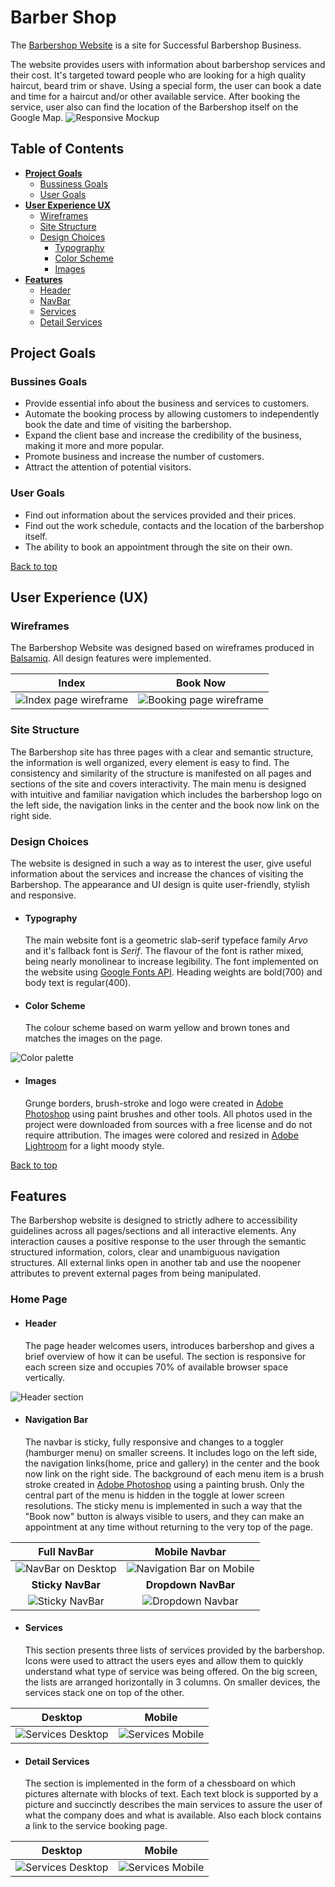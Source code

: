 # Barber Shop

The [Barbershop Website](https://flashdrag.github.io/barber-shop) is a site for Successful Barbershop Business.

The website provides users with information about barbershop services and their cost. It's targeted toward people who are looking for a high quality haircut, beard trim or shave. Using a special form, the user can book a date and time for a haircut and/or other available service. After booking the service, user also can find the location of the Barbershop itself on the Google Map.
![Responsive Mockup](documentation/supp-images/amiresponsive.png)

## Table of Contents

- [**Project Goals**](#project-goals)
  - [Bussiness Goals](#bussines-goals)
  - [User Goals](#user-goals)
- [**User Experience UX**](#user-experience-ux)
  - [Wireframes](#wireframes)
  - [Site Structure](#site-structure)
  - [Design Choices](#design-choices)
    - [Typography](#typography)
    - [Color Scheme](#color-scheme)
    - [Images](#images)
- [**Features**](#features)
  - [Header](#header)
  - [NavBar](#navigation-bar)
  - [Services](#services)
  - [Detail Services](#detail-services)

## Project Goals

### Bussines Goals

- Provide essential info about the business and services to customers.
- Automate the booking process by allowing customers to independently book the date and time of visiting the barbershop.
- Expand the client base and increase the credibility of the business, making it more and more popular.
- Promote business and increase the number of customers.
- Attract the attention of potential visitors.

### User Goals

- Find out information about the services provided and their prices.
- Find out the work schedule, contacts and the location of the barbershop itself.
- The ability to book an appointment through the site on their own.

[Back to top](#table-of-contents)

## User Experience (UX)

### Wireframes

The Barbershop Website was designed based on wireframes produced in [Balsamiq](https://balsamiq.com/). All design features were implemented.

| Index                                                                 | Book Now                                                                  |
| --------------------------------------------------------------------- | ------------------------------------------------------------------------- |
| ![Index page wireframe](documentation/wireframes/wireframe-index.png) | ![Booking page wireframe](documentation/wireframes/wireframe-booking.png) |

### Site Structure

The Barbershop site has three pages with a clear and semantic structure, the information is well organized, every element is easy to find. The consistency and similarity of the structure is manifested on all pages and sections of the site and covers interactivity. The main menu is designed with intuitive and familiar navigation which includes the barbershop logo on the left side, the navigation links in the center and the book now link on the right side.

### Design Choices

The website is designed in such a way as to interest the user, give useful information about the services and increase the chances of visiting the Barbershop. The appearance and UI design is quite user-friendly, stylish and responsive.

- #### Typography
  The main website font is a geometric slab-serif typeface family _Arvo_ and it's fallback font is _Serif_. The flavour of the font is rather mixed, being nearly monolinear to increase legibility.
  The font implemented on the website using [Google Fonts API](https://fonts.google.com). Heading weights are bold(700) and body text is regular(400).
- #### Color Scheme
  The colour scheme based on warm yellow and brown tones and matches the images on the page.

![Color palette](documentation/supp-images/palette.png)

- #### Images
  Grunge borders, brush-stroke and logo were created in [Adobe Photoshop](https://www.adobe.com/products/photoshop.html) using paint brushes and other tools.
  All photos used in the project were downloaded from sources with a free license and do not require attribution. The images were colored and resized in [Adobe Lightroom](https://www.adobe.com/products/photoshop-lightroom.html) for a light moody style.

[Back to top](#table-of-contents)

## Features

The Barbershop website is designed to strictly adhere to accessibility guidelines across all pages/sections and all interactive elements.
Any interaction causes a positive response to the user through the semantic structured information, colors, clear and unambiguous navigation structures.
All external links open in another tab and use the noopener attributes to prevent external pages from being manipulated.

### Home Page

- #### Header
  The page header welcomes users, introduces barbershop and gives a brief overview of how it can be useful. The section is responsive for each screen size and occupies 70% of available browser space vertically.

![Header section](documentation/features/header.png)

- #### Navigation Bar
  The navbar is sticky, fully responsive and changes to a toggler (hamburger menu) on smaller screens. It includes logo on the left side, the navigation links(home, price and gallery) in the center and the book now link on the right side. The background of each menu item is a brush stroke created in [Adobe Photoshop](https://www.adobe.com/products/photoshop.html) using a painting brush.
  Only the central part of the menu is hidden in the toggle at lower screen resolutions. The sticky menu is implemented in such a way that the "Book now" button is always visible to users, and they can make an appointment at any time without returning to the very top of the page.

|                       **Full NavBar**                        |                           **Mobile Navbar**                           |
| :----------------------------------------------------------: | :-------------------------------------------------------------------: |
| ![NavBar on Desktop](documentation/features/full-navbar.png) | ![Navigation Bar on Mobile](documentation/features/mobile-navbar.png) |
|                      **Sticky NavBar**                       |                          **Dropdown NavBar**                          |
|  ![Sticky NavBar](documentation/features/sticky-navbar.png)  |    ![Dropdown Navbar](documentation/features/dropdown-navbar.png)     |

- #### Services
  This section presents three lists of services provided by the barbershop. Icons were used to attract the users eyes and allow them to quickly understand what type of service was being offered. On the big screen, the lists are arranged horizontally in 3 columns. On smaller devices, the services stack one on top of the other.

Desktop|Mobile
:-:|:-:
![Services Desktop](documentation/features/services-desktop.png)|![Services Mobile](documentation/features/services-mobile.png)

- #### Detail Services
  The section is implemented in the form of a chessboard on which pictures alternate with blocks of text. Each text block is supported by a picture and succinctly describes the main services to assure the user of what the company does and what is available. Also each block contains a link to the service booking page.

Desktop|Mobile
:-:|:-:
![Services Desktop](documentation/features/detail-service-desktop.png)|![Services Mobile](documentation/features/detail-service-mobile.png)
